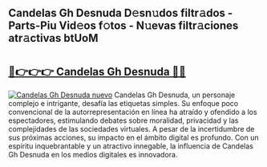 ## Candelas Gh Desnuda D𝚎sn𝚞dos filtr𝚊dos - Parts-Piu Vid𝚎os f𝚘tos - N𝚞evas filtr𝚊ciones atr𝚊ctivas btUoM

# <h2><a href="http://mb92ar.tromn.icu/?c=Candelas+Gh+Desnuda">🔗👉👉👉 Candelas Gh Desnuda 🔗🔗</a></h2>

[![Candelas Gh Desnuda nuevo](https://i.imgur.com/pEAQMta.gif)](http://mb92ar.tromn.icu/?c=Candelas+Gh+Desnuda)
Candelas Gh Desnuda, un personaje complejo e intrigante, desafía las etiquetas simples. Su enfoque poco convencional de la autorrepresentación en línea ha atraído y ofendido a los espectadores, estimulando debates sobre moralidad, privacidad y las complejidades de las sociedades virtuales. A pesar de la incertidumbre de sus próximas acciones, su impacto en el ámbito digital es profundo. Con un espíritu inquebrantable y un atractivo innegable, la influencia de Candelas Gh Desnuda en los medios digitales es innovadora.
